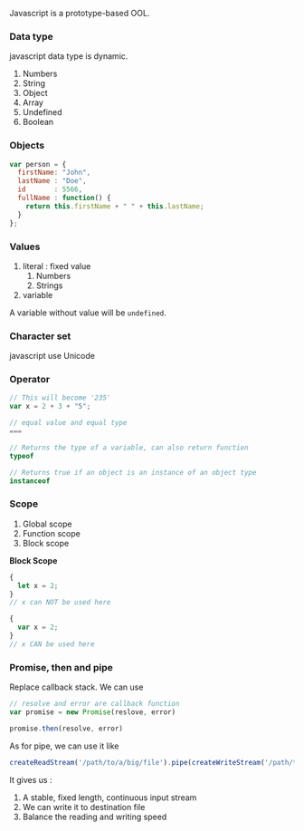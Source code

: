 Javascript is a prototype-based OOL.

### Data type
javascript data type is dynamic.
1. Numbers
2. String
3. Object
4. Array
5. Undefined
6. Boolean

### Objects
```javascript
var person = {
  firstName: "John",
  lastName : "Doe",
  id       : 5566,
  fullName : function() {
    return this.firstName + " " + this.lastName;
  }
};
```

### Values
1. literal : fixed value
    1. Numbers
    2. Strings
2. variable

A variable without value will be `undefined`.

### Character set
javascript use Unicode

### Operator
```javascript
// This will become '235'
var x = 2 + 3 + "5";
```

```javascript
// equal value and equal type
===

// Returns the type of a variable, can also return function
typeof

// Returns true if an object is an instance of an object type
instanceof
```

### Scope
1. Global scope
2. Function scope
3. Block scope

**Block Scope** <br />
```javascript
{ 
  let x = 2;
}
// x can NOT be used here

{ 
  var x = 2; 
}
// x CAN be used here
```

### Promise, then and pipe
Replace callback stack. We can use
```javascript
// resolve and error are callback function
var promise = new Promise(reslove, error)

promise.then(resolve, error)
```

As for pipe, we can use it like
```javascript
createReadStream('/path/to/a/big/file').pipe(createWriteStream('/path/to/the/dest'))
```
It gives us :
1. A stable, fixed length, continuous input stream
2. We can write it to destination file
3. Balance the reading and writing speed
